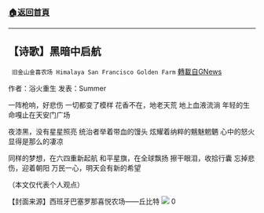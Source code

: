 ###  [:house:返回首頁](https://github.com/ourhimalayas/txt)
---

## 【诗歌】黑暗中启航
` 旧金山金喜农场 Himalaya San Francisco Golden Farm` [轉載自GNews](https://gnews.org/zh-hans/1282587/)

作者：浴火重生 发表：Summer

一阵枪响，好悲伤
一切都变了模样
花香不在，地老天荒
地上血液流淌
年轻的生命嘎止在天安门广场

夜漆黑，没有星星照亮
统治者举着带血的馒头
炫耀着纳粹的魑魅魍魉
心中的怒火
显得是那么的凄凉

同样的梦想，在六四重新起航
和平星旗，在全球飘扬
擦干眼泪，收拾行囊
忘掉悲伤，迎着朝阳
万民一心，明天会有新的希望

（本文仅代表个人观点）

【封面来源】西班牙巴塞罗那喜悦农场——丘比特
![]()![](https://gnews-media-offload.s3.amazonaws.com/wp-content/uploads/2021/05/26030300/063B0E70-1CC2-4B4A-A6F5-C866AEDC87BF.jpeg)
0
